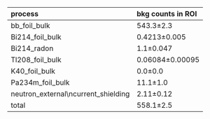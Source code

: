 | **process**                           | **bkg counts in ROI** |
|:--------------------------------------|:----------------------|
| bb\_foil\_bulk                        | 543.3±2.3             |
| Bi214\_foil\_bulk                     | 0.4213±0.005          |
| Bi214\_radon                          | 1.1±0.047             |
| Tl208\_foil\_bulk                     | 0.06084±0.00095       |
| K40\_foil\_bulk                       | 0.0±0.0               |
| Pa234m\_foil\_bulk                    | 11.1±1.0              |
| neutron\_external\ncurrent\_shielding | 2.11±0.12             |
| total                                 | 558.1±2.5             |
